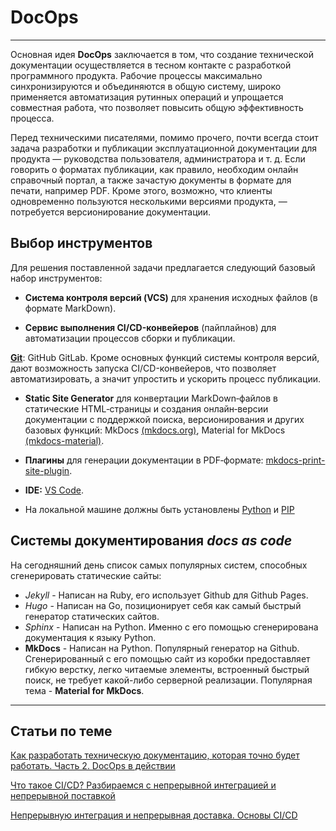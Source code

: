 
# DocOps

-----------------

Основная идея **DocOps** заключается в том, что создание технической документации осуществляется в тесном контакте с разработкой программного продукта. Рабочие процессы максимально синхронизируются и объединяются в общую систему, широко применяется автоматизация рутинных операций и упрощается совместная работа, что позволяет повысить общую эффективность процесса.

Перед техническими писателями, помимо прочего, почти всегда стоит задача разработки и публикации эксплуатационной документации для продукта — руководства пользователя, администратора и т. д. Если говорить о форматах публикации, как правило, необходим онлайн справочный портал, а также зачастую документы в формате для печати, например PDF. Кроме этого, возможно, что клиенты одновременно пользуются несколькими версиями продукта, — потребуется версионирование документации.

## Выбор инструментов

Для решения поставленной задачи предлагается следующий базовый набор инструментов:

+ **Система контроля версий (VCS)**  для хранения исходных файлов (в формате MarkDown).

+ **Сервис выполнения CI/CD-конвейеров** (пайплайнов) для автоматизации процессов сборки и публикации.

[**Git**](https://git-scm.com/downloads): GitHub  GitLab. Кроме основных функций системы контроля версий, дают возможность запуска CI/CD-конвейеров, что позволяет автоматизировать, а значит упростить и ускорить процесс публикации.

+ **Static Site Generator** для конвертации MarkDown‑файлов в статические HTML‑страницы и создания онлайн‑версии документации с поддержкой поиска, версионирования и других базовых функций: MkDocs [(mkdocs.org)](https://www.mkdocs.org), Material for MkDocs [(mkdocs-material)](https://squidfunk.github.io/mkdocs-material/).


+ **Плагины** для генерации документации в PDF‑формате: [mkdocs-print-site-plugin](https://github.com/timvink/mkdocs-print-site-plugin).

+ **IDE:**  [VS Code](https://code.visualstudio.com/).

+ На локальной машине должны быть установлены [Python](https://www.python.org/) и [PIP](https://www.python.org/)


## Cистемы документирования *docs as code*

На сегодняшний день список самых популярных систем, способных сгенерировать статические сайты:

*   _Jekyll_ - Написан на Ruby, его использует Github для Github Pages.
*   _Hugo_ - Написан на Go, позиционирует себя как самый быстрый генератор статических сайтов.
*   _Sphinx_ - Написан на Python. Именно с его помощью сгенерирована документация к языку Python.
*   **MkDocs** - Написан на Python. Популярный генератор на Github.  Сгенерированный с его помощью сайт из коробки предоставляет гибкую верстку, легко читаемые элементы, встроенный быстрый поиск, не требует какой-либо серверной реализации. Популярная тема - **Material for MkDocs**.

---

## Статьи по теме

[Как разработать техническую документацию, которая точно будет работать. Часть 2. DocOps в действии](https://habr.com/ru/companies/swordfish_security/articles/754780/)

[Что такое CI/CD? Разбираемся с непрерывной интеграцией и непрерывной поставкой](https://habr.com/ru/companies/otus/articles/515078/)

[Непрерывную интеграция и непрерывная доставка. Основы CI/CD](https://medium.com/nuances-of-programming/%D0%BE%D1%81%D0%BD%D0%BE%D0%B2%D1%8B-ci-cd-ad42cd346e6d)

